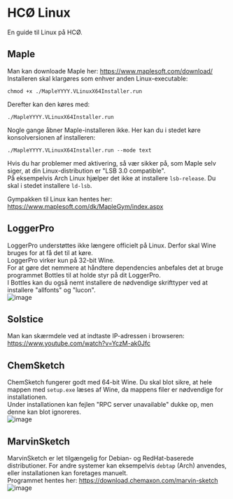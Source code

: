 # HCØ Linux
En guide til Linux på HCØ.

## Maple
Man kan downloade Maple her: https://www.maplesoft.com/download/  
Installeren skal klargøres som enhver anden Linux-executable:
```
chmod +x ./MapleYYYY.VLinuxX64Installer.run
```
Derefter kan den køres med:
```
./MapleYYYY.VLinuxX64Installer.run
```
Nogle gange åbner Maple-installeren ikke. Her kan du i stedet køre konsolversionen af installeren:

```
./MapleYYYY.VLinuxX64Installer.run --mode text
```

Hvis du har problemer med aktivering, så vær sikker på, som Maple selv siger, at din Linux-distribution er "LSB 3.0 compatible".  
På eksempelvis Arch Linux hjælper det ikke at installere `lsb-release`. Du skal i stedet installere `ld-lsb`.  

Gympakken til Linux kan hentes her: https://www.maplesoft.com/dk/MapleGym/index.aspx

## LoggerPro
LoggerPro understøttes ikke længere officielt på Linux. Derfor skal Wine bruges for at få det til at køre.  
LoggerPro virker kun på 32-bit Wine.  
For at gøre det nemmere at håndtere dependencies anbefales det at bruge programmet Bottles til at holde styr på dit LoggerPro.  
I Bottles kan du også nemt installere de nødvendige skrifttyper ved at installere "allfonts" og "lucon".  
![image](https://github.com/user-attachments/assets/62c73a51-6937-4c3e-96a6-ea241a31dc0a)

## Solstice
Man kan skærmdele ved at indtaste IP-adressen i browseren: https://www.youtube.com/watch?v=YczM-ak0Jfc

## ChemSketch
ChemSketch fungerer godt med 64-bit Wine. Du skal blot sikre, at hele mappen med `setup.exe` læses af Wine, da mappens filer er nødvendige for installationen.  
Under installationen kan fejlen "RPC server unavailable" dukke op, men denne kan blot ignoreres.  
![image](https://github.com/user-attachments/assets/0aefea83-163d-4db4-a3dc-8c10bf7ed3e7)

## MarvinSketch
MarvinSketch er let tilgængelig for Debian- og RedHat-baserede distributioner. For andre systemer kan eksempelvis `debtap` (Arch) anvendes, eller installationen kan foretages manuelt.  
Programmet hentes her: https://download.chemaxon.com/marvin-sketch
![image](https://github.com/user-attachments/assets/e8ce547c-0e89-4a26-a863-af7a4582b107)

